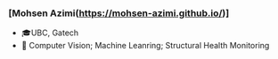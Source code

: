 
### [Mohsen Azimi(https://mohsen-azimi.github.io/)] &nbsp;&nbsp; &nbsp;&nbsp; &nbsp;&nbsp;&nbsp;&nbsp; &nbsp;&nbsp;   

- :mortar_board:UBC, Gatech
- :hammer: Computer Vision; Machine Leanring; Structural Health Monitoring
